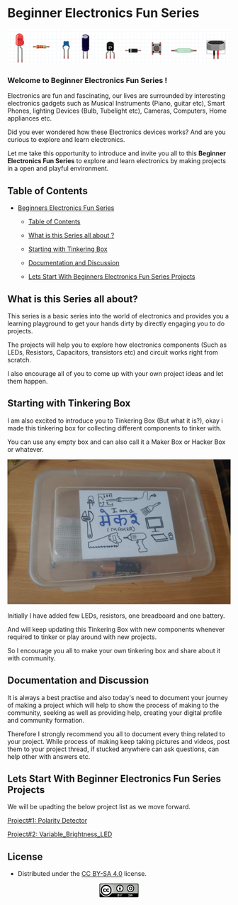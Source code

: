 # Beginner Electronics Fun Series

<p align="center">
  <img src="assets/images/components_banner.png">
</p>

### **Welcome to Beginner Electronics Fun Series !**

Electronics are fun and fascinating, our lives are surrounded by interesting electronics gadgets such as Musical Instruments (Piano, guitar etc), Smart Phones, lighting Devices (Bulb, Tubelight etc), Cameras, Computers, Home appliances etc.

Did you ever wondered how these Electronics devices works? And are you curious to explore and learn electronics.

Let me take this opportunity to introduce and invite you all to this **Beginner Electronics Fun Series** to explore and learn electronics by making projects in a open and playful environment.

## Table of Contents
- [Beginners Electronics Fun Series](#beginners-electronics-fun-series)

  - [Table of Contents](#table-of-contents)

  - [What is this Series all about ?](#what-is-this-series-all-about-?)

  - [Starting with Tinkering Box](#starting-with-tinkering-box)

  - [Documentation and Discussion](#documentation-and-discussion)

  - [Lets Start With Beginners Electronics Fun Series Projects](#lets-start-with-beginners-electronics-fun-series-projects)

## What is this Series all about?

This series is a basic series into the world of electronics and provides you a learning playground to get your hands dirty by directly engaging you to do projects.

The projects will help you to explore how electronics components (Such as LEDs, Resistors, Capacitors, transistors etc) and circuit works right from scratch.

I also encourage all of you to come up with your own project ideas and let them happen.

## Starting with Tinkering Box

I am also excited to introduce you to Tinkering Box (But what it is?), okay i made this tinkering box for collecting different components to tinker with.

You can use any empty box and can also call it a Maker Box or Hacker Box or whatever.

<p align="center">
  <img src="assets/images/tinkering_box.jpg">
</p>


Initially I have added few LEDs, resistors, one breadboard and one battery. 

And will keep updating this Tinkering Box with new components whenever required to tinker or play around with new projects. 

So I encourage you all to make your own tinkering box and share about it with community.

## Documentation and Discussion

It is always a best practise and also today's need to document your journey of making a project which will help to show the process of making to the community, seeking as well as providing help, creating your digital profile and community formation.

Therefore I strongly recommend you all to document every thing related to your project. While process of making keep taking pictures and videos, post them to your project thread, if stucked anywhere can ask questions, can help other with answers etc.

## Lets Start With Beginner Electronics Fun Series Projects

We will be upadting the below project list as we move forward.

[Project#1: Polarity Detector](https://github.com/ashishkumarpardeshi/Beginner_Electronics_Fun_Series/blob/master/Project%231_Polarity_Detector.md)

[Project#2: Variable_Brightness_LED](https://github.com/ashishkumarpardeshi/Beginner_Electronics_Fun_Series/blob/master/Project%232_Variable_Brightness_LED.md)



## License


- Distributed under the  [CC BY-SA 4.0](https://creativecommons.org/licenses/by-sa/4.0/) license.
<p align="center">
  <img src="assets/images/CC-SA.png">
</p>


